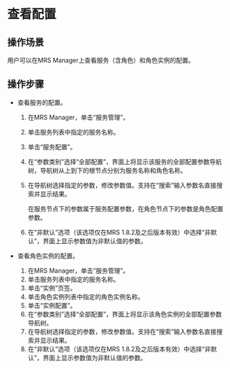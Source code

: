# 查看配置<a name="ZH-CN_TOPIC_0035251700"></a>

## 操作场景<a name="section3090972717454"></a>

用户可以在MRS Manager上查看服务（含角色）和角色实例的配置。

## 操作步骤<a name="section57856613174626"></a>

-   查看服务的配置。
    1.  在MRS Manager，单击“服务管理”。
    2.  单击服务列表中指定的服务名称。
    3.  单击“服务配置”。
    4.  在“参数类别”选择“全部配置”，界面上将显示该服务的全部配置参数导航树，导航树从上到下的根节点分别为服务名称和角色名称。
    5.  在导航树选择指定的参数，修改参数值。支持在“搜索”输入参数名直接搜索并显示结果。

        在服务节点下的参数属于服务配置参数，在角色节点下的参数是角色配置参数。

    6.  在“非默认”选项（该选项仅在MRS 1.8.2及之后版本有效）中选择“非默认”，界面上显示参数值为非默认值的参数。

-   查看角色实例的配置。
    1.  在MRS Manager，单击“服务管理”。
    2.  单击服务列表中指定的服务名称。
    3.  单击“实例”页签。
    4.  单击角色实例列表中指定的角色实例名称。
    5.  单击“实例配置”。
    6.  在“参数类别”选择“全部配置”，界面上将显示该角色实例的全部配置参数导航树。
    7.  在导航树选择指定的参数，修改参数值。支持在“搜索”输入参数名直接搜索并显示结果。
    8.  在“非默认”选项（该选项仅在MRS 1.8.2及之后版本有效）中选择“非默认”，界面上显示参数值为非默认值的参数。


